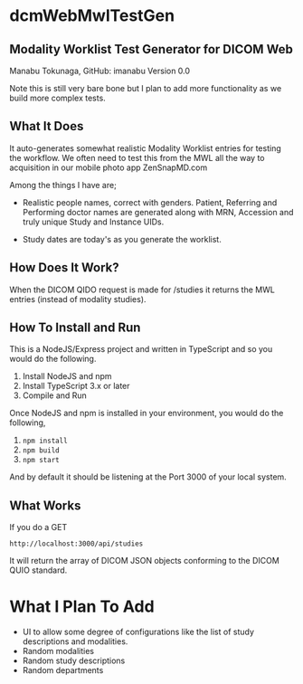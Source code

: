 # dcmWebMwlTestGen

## Modality Worklist Test Generator for DICOM Web

Manabu Tokunaga, GitHub: imanabu
Version 0.0

Note this is still very bare bone but I plan to add more functionality as we build more complex tests.

## What It Does

It auto-generates somewhat realistic Modality Worklist entries for testing the workflow. We often need
to test this from the MWL all the way to acquisition in our mobile photo app ZenSnapMD.com

Among the things I have are;

* Realistic people names, correct with genders. Patient, Referring and Performing doctor names are
  generated along with MRN, Accession and truly unique Study and Instance UIDs.
  
* Study dates are today's as you generate the worklist.

## How Does It Work?

When the DICOM QIDO request is made for /studies it returns the MWL entries (instead of modality studies).

## How To Install and Run

This is a NodeJS/Express project and written in TypeScript and so you would do the following.

1. Install NodeJS and npm
2. Install TypeScript 3.x or later
3. Compile and Run

Once NodeJS and npm is installed in your environment, you would do the following,

1. `npm install`
2. `npm build`
3. `npm start`

And by default it should be listening at the Port 3000 of your local system.

## What Works

If you do a GET

`http://localhost:3000/api/studies`

It will return the array of DICOM JSON objects conforming to the DICOM QUIO standard.

# What I Plan To Add

* UI to allow some degree of configurations like the list of study descriptions and modalities.
* Random modalities
* Random study descriptions
* Random departments

